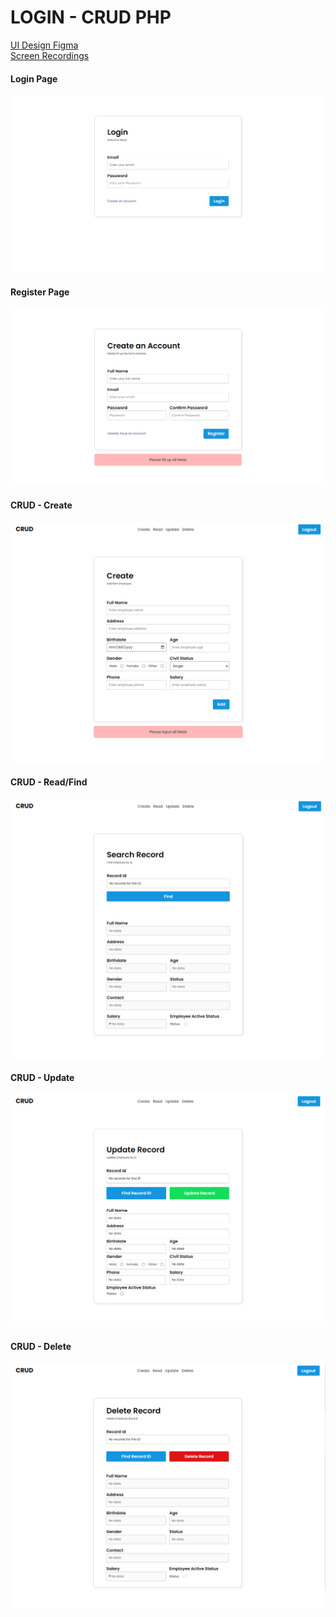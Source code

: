 # LOGIN - CRUD PHP

[UI Design Figma](https://www.figma.com/file/nlOywJOKwlVLUSQuyP3wvN/Login-%2F-CRUD---PHP?type=design&node-id=0-1&mode=design&t=khX1MiYc7J0Llzdo-0)<br/> 
[Screen Recordings](https://drive.google.com/drive/folders/1AUHl9NwpAia-Uf99KBNV2b7tLXZkxnlt)<br/> 

#### Login Page <br/> 
![Screenshot](screenshots-final/login-page.png)

#### Register Page <br/> 
![Screenshot](screenshots-final/register-page.png)

#### CRUD - Create <br/> 
![Screenshot](screenshots-final/dashboard-create-page.png)

#### CRUD - Read/Find <br/> 
![Screenshot](screenshots-final/dashboard-read-page.png)

#### CRUD - Update <br/> 
![Screenshot](screenshots-final/dashboard-update-page.png)

#### CRUD - Delete <br/> 
![Screenshot](screenshots-final/dashboard-delete-page.png)

